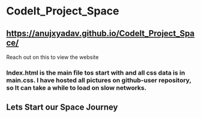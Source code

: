 # Codelt_Project_Space

## https://anujxyadav.github.io/Codelt_Project_Space/
Reach out on this to view the website

### Index.html is the main file tos start with and all css data is in main.css. I have hosted all pictures on github-user repository, so It can take a while to load on slow networks.

## Lets Start our Space Journey
